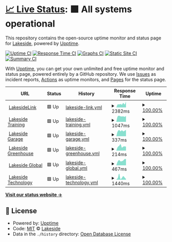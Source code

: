 # [📈 Live Status](https://LakesideNetwork.github.io/website-uptime): <!--live status--> **🟩 All systems operational**

This repository contains the open-source uptime monitor and status page for [Lakeside](https://lakeside.net), powered by [Upptime](https://github.com/upptime/upptime).

[![Uptime CI](https://github.com/LakesideNetwork/website-uptime/workflows/Uptime%20CI/badge.svg)](https://github.com/upptime/upptime/actions?query=workflow%3A%22Uptime+CI%22)
[![Response Time CI](https://github.com/LakesideNetwork/website-uptime/workflows/Response%20Time%20CI/badge.svg)](https://github.com/upptime/upptime/actions?query=workflow%3A%22Response+Time+CI%22)
[![Graphs CI](https://github.com/LakesideNetwork/website-uptime/workflows/Graphs%20CI/badge.svg)](https://github.com/upptime/upptime/actions?query=workflow%3A%22Graphs+CI%22)
[![Static Site CI](https://github.com/LakesideNetwork/website-uptime/workflows/Static%20Site%20CI/badge.svg)](https://github.com/upptime/upptime/actions?query=workflow%3A%22Static+Site+CI%22)
[![Summary CI](https://github.com/LakesideNetwork/website-uptime/workflows/Summary%20CI/badge.svg)](https://github.com/upptime/upptime/actions?query=workflow%3A%22Summary+CI%22)

With [Upptime](https://upptime.js.org), you can get your own unlimited and free uptime monitor and status page, powered entirely by a GitHub repository. We use [Issues](https://github.com/LakesideNetwork/website-uptime/issues) as incident reports, [Actions](https://github.com/LakesideNetwork/website-uptime/actions) as uptime monitors, and [Pages](https://LakesideNetwork.github.io/website-uptime) for the status page.

<!--start: status pages-->
<!-- This summary is generated by Upptime (https://github.com/upptime/upptime) -->
<!-- Do not edit this manually, your changes will be overwritten -->
<!-- prettier-ignore -->
| URL | Status | History | Response Time | Uptime |
| --- | ------ | ------- | ------------- | ------ |
| <img alt="" src="https://favicons.githubusercontent.com/lakesidelink.com" height="13"> [LakesideLink](https://lakesidelink.com) | 🟩 Up | [lakeside-link.yml](https://github.com/LakesideNetwork/website-uptime/commits/HEAD/history/lakeside-link.yml) | <details><summary><img alt="Response time graph" src="./graphs/lakeside-link/response-time-week.png" height="20"> 2382ms</summary><br><a href="https://LakesideNetwork.github.io/website-uptime/history/lakeside-link"><img alt="Response time 2195" src="https://img.shields.io/endpoint?url=https%3A%2F%2Fraw.githubusercontent.com%2FLakesideNetwork%2Fwebsite-uptime%2FHEAD%2Fapi%2Flakeside-link%2Fresponse-time.json"></a><br><a href="https://LakesideNetwork.github.io/website-uptime/history/lakeside-link"><img alt="24-hour response time 3038" src="https://img.shields.io/endpoint?url=https%3A%2F%2Fraw.githubusercontent.com%2FLakesideNetwork%2Fwebsite-uptime%2FHEAD%2Fapi%2Flakeside-link%2Fresponse-time-day.json"></a><br><a href="https://LakesideNetwork.github.io/website-uptime/history/lakeside-link"><img alt="7-day response time 2382" src="https://img.shields.io/endpoint?url=https%3A%2F%2Fraw.githubusercontent.com%2FLakesideNetwork%2Fwebsite-uptime%2FHEAD%2Fapi%2Flakeside-link%2Fresponse-time-week.json"></a><br><a href="https://LakesideNetwork.github.io/website-uptime/history/lakeside-link"><img alt="30-day response time 2153" src="https://img.shields.io/endpoint?url=https%3A%2F%2Fraw.githubusercontent.com%2FLakesideNetwork%2Fwebsite-uptime%2FHEAD%2Fapi%2Flakeside-link%2Fresponse-time-month.json"></a><br><a href="https://LakesideNetwork.github.io/website-uptime/history/lakeside-link"><img alt="1-year response time 2195" src="https://img.shields.io/endpoint?url=https%3A%2F%2Fraw.githubusercontent.com%2FLakesideNetwork%2Fwebsite-uptime%2FHEAD%2Fapi%2Flakeside-link%2Fresponse-time-year.json"></a></details> | <details><summary><a href="https://LakesideNetwork.github.io/website-uptime/history/lakeside-link">100.00%</a></summary><a href="https://LakesideNetwork.github.io/website-uptime/history/lakeside-link"><img alt="All-time uptime 99.88%" src="https://img.shields.io/endpoint?url=https%3A%2F%2Fraw.githubusercontent.com%2FLakesideNetwork%2Fwebsite-uptime%2FHEAD%2Fapi%2Flakeside-link%2Fuptime.json"></a><br><a href="https://LakesideNetwork.github.io/website-uptime/history/lakeside-link"><img alt="24-hour uptime 100.00%" src="https://img.shields.io/endpoint?url=https%3A%2F%2Fraw.githubusercontent.com%2FLakesideNetwork%2Fwebsite-uptime%2FHEAD%2Fapi%2Flakeside-link%2Fuptime-day.json"></a><br><a href="https://LakesideNetwork.github.io/website-uptime/history/lakeside-link"><img alt="7-day uptime 100.00%" src="https://img.shields.io/endpoint?url=https%3A%2F%2Fraw.githubusercontent.com%2FLakesideNetwork%2Fwebsite-uptime%2FHEAD%2Fapi%2Flakeside-link%2Fuptime-week.json"></a><br><a href="https://LakesideNetwork.github.io/website-uptime/history/lakeside-link"><img alt="30-day uptime 99.85%" src="https://img.shields.io/endpoint?url=https%3A%2F%2Fraw.githubusercontent.com%2FLakesideNetwork%2Fwebsite-uptime%2FHEAD%2Fapi%2Flakeside-link%2Fuptime-month.json"></a><br><a href="https://LakesideNetwork.github.io/website-uptime/history/lakeside-link"><img alt="1-year uptime 99.88%" src="https://img.shields.io/endpoint?url=https%3A%2F%2Fraw.githubusercontent.com%2FLakesideNetwork%2Fwebsite-uptime%2FHEAD%2Fapi%2Flakeside-link%2Fuptime-year.json"></a></details>
| <img alt="" src="https://favicons.githubusercontent.com/lakesidetraining.org" height="13"> [Lakeside Training](https://lakesidetraining.org) | 🟩 Up | [lakeside-training.yml](https://github.com/LakesideNetwork/website-uptime/commits/HEAD/history/lakeside-training.yml) | <details><summary><img alt="Response time graph" src="./graphs/lakeside-training/response-time-week.png" height="20"> 1047ms</summary><br><a href="https://LakesideNetwork.github.io/website-uptime/history/lakeside-training"><img alt="Response time 1149" src="https://img.shields.io/endpoint?url=https%3A%2F%2Fraw.githubusercontent.com%2FLakesideNetwork%2Fwebsite-uptime%2FHEAD%2Fapi%2Flakeside-training%2Fresponse-time.json"></a><br><a href="https://LakesideNetwork.github.io/website-uptime/history/lakeside-training"><img alt="24-hour response time 1170" src="https://img.shields.io/endpoint?url=https%3A%2F%2Fraw.githubusercontent.com%2FLakesideNetwork%2Fwebsite-uptime%2FHEAD%2Fapi%2Flakeside-training%2Fresponse-time-day.json"></a><br><a href="https://LakesideNetwork.github.io/website-uptime/history/lakeside-training"><img alt="7-day response time 1047" src="https://img.shields.io/endpoint?url=https%3A%2F%2Fraw.githubusercontent.com%2FLakesideNetwork%2Fwebsite-uptime%2FHEAD%2Fapi%2Flakeside-training%2Fresponse-time-week.json"></a><br><a href="https://LakesideNetwork.github.io/website-uptime/history/lakeside-training"><img alt="30-day response time 1083" src="https://img.shields.io/endpoint?url=https%3A%2F%2Fraw.githubusercontent.com%2FLakesideNetwork%2Fwebsite-uptime%2FHEAD%2Fapi%2Flakeside-training%2Fresponse-time-month.json"></a><br><a href="https://LakesideNetwork.github.io/website-uptime/history/lakeside-training"><img alt="1-year response time 1149" src="https://img.shields.io/endpoint?url=https%3A%2F%2Fraw.githubusercontent.com%2FLakesideNetwork%2Fwebsite-uptime%2FHEAD%2Fapi%2Flakeside-training%2Fresponse-time-year.json"></a></details> | <details><summary><a href="https://LakesideNetwork.github.io/website-uptime/history/lakeside-training">100.00%</a></summary><a href="https://LakesideNetwork.github.io/website-uptime/history/lakeside-training"><img alt="All-time uptime 99.88%" src="https://img.shields.io/endpoint?url=https%3A%2F%2Fraw.githubusercontent.com%2FLakesideNetwork%2Fwebsite-uptime%2FHEAD%2Fapi%2Flakeside-training%2Fuptime.json"></a><br><a href="https://LakesideNetwork.github.io/website-uptime/history/lakeside-training"><img alt="24-hour uptime 100.00%" src="https://img.shields.io/endpoint?url=https%3A%2F%2Fraw.githubusercontent.com%2FLakesideNetwork%2Fwebsite-uptime%2FHEAD%2Fapi%2Flakeside-training%2Fuptime-day.json"></a><br><a href="https://LakesideNetwork.github.io/website-uptime/history/lakeside-training"><img alt="7-day uptime 100.00%" src="https://img.shields.io/endpoint?url=https%3A%2F%2Fraw.githubusercontent.com%2FLakesideNetwork%2Fwebsite-uptime%2FHEAD%2Fapi%2Flakeside-training%2Fuptime-week.json"></a><br><a href="https://LakesideNetwork.github.io/website-uptime/history/lakeside-training"><img alt="30-day uptime 99.85%" src="https://img.shields.io/endpoint?url=https%3A%2F%2Fraw.githubusercontent.com%2FLakesideNetwork%2Fwebsite-uptime%2FHEAD%2Fapi%2Flakeside-training%2Fuptime-month.json"></a><br><a href="https://LakesideNetwork.github.io/website-uptime/history/lakeside-training"><img alt="1-year uptime 99.88%" src="https://img.shields.io/endpoint?url=https%3A%2F%2Fraw.githubusercontent.com%2FLakesideNetwork%2Fwebsite-uptime%2FHEAD%2Fapi%2Flakeside-training%2Fuptime-year.json"></a></details>
| <img alt="" src="https://favicons.githubusercontent.com/lakesidegarage.shop" height="13"> [Lakeside Garage](https://lakesidegarage.shop) | 🟩 Up | [lakeside-garage.yml](https://github.com/LakesideNetwork/website-uptime/commits/HEAD/history/lakeside-garage.yml) | <details><summary><img alt="Response time graph" src="./graphs/lakeside-garage/response-time-week.png" height="20"> 337ms</summary><br><a href="https://LakesideNetwork.github.io/website-uptime/history/lakeside-garage"><img alt="Response time 382" src="https://img.shields.io/endpoint?url=https%3A%2F%2Fraw.githubusercontent.com%2FLakesideNetwork%2Fwebsite-uptime%2FHEAD%2Fapi%2Flakeside-garage%2Fresponse-time.json"></a><br><a href="https://LakesideNetwork.github.io/website-uptime/history/lakeside-garage"><img alt="24-hour response time 281" src="https://img.shields.io/endpoint?url=https%3A%2F%2Fraw.githubusercontent.com%2FLakesideNetwork%2Fwebsite-uptime%2FHEAD%2Fapi%2Flakeside-garage%2Fresponse-time-day.json"></a><br><a href="https://LakesideNetwork.github.io/website-uptime/history/lakeside-garage"><img alt="7-day response time 337" src="https://img.shields.io/endpoint?url=https%3A%2F%2Fraw.githubusercontent.com%2FLakesideNetwork%2Fwebsite-uptime%2FHEAD%2Fapi%2Flakeside-garage%2Fresponse-time-week.json"></a><br><a href="https://LakesideNetwork.github.io/website-uptime/history/lakeside-garage"><img alt="30-day response time 378" src="https://img.shields.io/endpoint?url=https%3A%2F%2Fraw.githubusercontent.com%2FLakesideNetwork%2Fwebsite-uptime%2FHEAD%2Fapi%2Flakeside-garage%2Fresponse-time-month.json"></a><br><a href="https://LakesideNetwork.github.io/website-uptime/history/lakeside-garage"><img alt="1-year response time 382" src="https://img.shields.io/endpoint?url=https%3A%2F%2Fraw.githubusercontent.com%2FLakesideNetwork%2Fwebsite-uptime%2FHEAD%2Fapi%2Flakeside-garage%2Fresponse-time-year.json"></a></details> | <details><summary><a href="https://LakesideNetwork.github.io/website-uptime/history/lakeside-garage">100.00%</a></summary><a href="https://LakesideNetwork.github.io/website-uptime/history/lakeside-garage"><img alt="All-time uptime 99.89%" src="https://img.shields.io/endpoint?url=https%3A%2F%2Fraw.githubusercontent.com%2FLakesideNetwork%2Fwebsite-uptime%2FHEAD%2Fapi%2Flakeside-garage%2Fuptime.json"></a><br><a href="https://LakesideNetwork.github.io/website-uptime/history/lakeside-garage"><img alt="24-hour uptime 100.00%" src="https://img.shields.io/endpoint?url=https%3A%2F%2Fraw.githubusercontent.com%2FLakesideNetwork%2Fwebsite-uptime%2FHEAD%2Fapi%2Flakeside-garage%2Fuptime-day.json"></a><br><a href="https://LakesideNetwork.github.io/website-uptime/history/lakeside-garage"><img alt="7-day uptime 100.00%" src="https://img.shields.io/endpoint?url=https%3A%2F%2Fraw.githubusercontent.com%2FLakesideNetwork%2Fwebsite-uptime%2FHEAD%2Fapi%2Flakeside-garage%2Fuptime-week.json"></a><br><a href="https://LakesideNetwork.github.io/website-uptime/history/lakeside-garage"><img alt="30-day uptime 99.85%" src="https://img.shields.io/endpoint?url=https%3A%2F%2Fraw.githubusercontent.com%2FLakesideNetwork%2Fwebsite-uptime%2FHEAD%2Fapi%2Flakeside-garage%2Fuptime-month.json"></a><br><a href="https://LakesideNetwork.github.io/website-uptime/history/lakeside-garage"><img alt="1-year uptime 99.89%" src="https://img.shields.io/endpoint?url=https%3A%2F%2Fraw.githubusercontent.com%2FLakesideNetwork%2Fwebsite-uptime%2FHEAD%2Fapi%2Flakeside-garage%2Fuptime-year.json"></a></details>
| <img alt="" src="https://favicons.githubusercontent.com/lakesidegreenhouse.org" height="13"> [Lakeside Greenhouse](https://lakesidegreenhouse.org) | 🟩 Up | [lakeside-greenhouse.yml](https://github.com/LakesideNetwork/website-uptime/commits/HEAD/history/lakeside-greenhouse.yml) | <details><summary><img alt="Response time graph" src="./graphs/lakeside-greenhouse/response-time-week.png" height="20"> 214ms</summary><br><a href="https://LakesideNetwork.github.io/website-uptime/history/lakeside-greenhouse"><img alt="Response time 269" src="https://img.shields.io/endpoint?url=https%3A%2F%2Fraw.githubusercontent.com%2FLakesideNetwork%2Fwebsite-uptime%2FHEAD%2Fapi%2Flakeside-greenhouse%2Fresponse-time.json"></a><br><a href="https://LakesideNetwork.github.io/website-uptime/history/lakeside-greenhouse"><img alt="24-hour response time 289" src="https://img.shields.io/endpoint?url=https%3A%2F%2Fraw.githubusercontent.com%2FLakesideNetwork%2Fwebsite-uptime%2FHEAD%2Fapi%2Flakeside-greenhouse%2Fresponse-time-day.json"></a><br><a href="https://LakesideNetwork.github.io/website-uptime/history/lakeside-greenhouse"><img alt="7-day response time 214" src="https://img.shields.io/endpoint?url=https%3A%2F%2Fraw.githubusercontent.com%2FLakesideNetwork%2Fwebsite-uptime%2FHEAD%2Fapi%2Flakeside-greenhouse%2Fresponse-time-week.json"></a><br><a href="https://LakesideNetwork.github.io/website-uptime/history/lakeside-greenhouse"><img alt="30-day response time 239" src="https://img.shields.io/endpoint?url=https%3A%2F%2Fraw.githubusercontent.com%2FLakesideNetwork%2Fwebsite-uptime%2FHEAD%2Fapi%2Flakeside-greenhouse%2Fresponse-time-month.json"></a><br><a href="https://LakesideNetwork.github.io/website-uptime/history/lakeside-greenhouse"><img alt="1-year response time 269" src="https://img.shields.io/endpoint?url=https%3A%2F%2Fraw.githubusercontent.com%2FLakesideNetwork%2Fwebsite-uptime%2FHEAD%2Fapi%2Flakeside-greenhouse%2Fresponse-time-year.json"></a></details> | <details><summary><a href="https://LakesideNetwork.github.io/website-uptime/history/lakeside-greenhouse">100.00%</a></summary><a href="https://LakesideNetwork.github.io/website-uptime/history/lakeside-greenhouse"><img alt="All-time uptime 100.00%" src="https://img.shields.io/endpoint?url=https%3A%2F%2Fraw.githubusercontent.com%2FLakesideNetwork%2Fwebsite-uptime%2FHEAD%2Fapi%2Flakeside-greenhouse%2Fuptime.json"></a><br><a href="https://LakesideNetwork.github.io/website-uptime/history/lakeside-greenhouse"><img alt="24-hour uptime 100.00%" src="https://img.shields.io/endpoint?url=https%3A%2F%2Fraw.githubusercontent.com%2FLakesideNetwork%2Fwebsite-uptime%2FHEAD%2Fapi%2Flakeside-greenhouse%2Fuptime-day.json"></a><br><a href="https://LakesideNetwork.github.io/website-uptime/history/lakeside-greenhouse"><img alt="7-day uptime 100.00%" src="https://img.shields.io/endpoint?url=https%3A%2F%2Fraw.githubusercontent.com%2FLakesideNetwork%2Fwebsite-uptime%2FHEAD%2Fapi%2Flakeside-greenhouse%2Fuptime-week.json"></a><br><a href="https://LakesideNetwork.github.io/website-uptime/history/lakeside-greenhouse"><img alt="30-day uptime 100.00%" src="https://img.shields.io/endpoint?url=https%3A%2F%2Fraw.githubusercontent.com%2FLakesideNetwork%2Fwebsite-uptime%2FHEAD%2Fapi%2Flakeside-greenhouse%2Fuptime-month.json"></a><br><a href="https://LakesideNetwork.github.io/website-uptime/history/lakeside-greenhouse"><img alt="1-year uptime 100.00%" src="https://img.shields.io/endpoint?url=https%3A%2F%2Fraw.githubusercontent.com%2FLakesideNetwork%2Fwebsite-uptime%2FHEAD%2Fapi%2Flakeside-greenhouse%2Fuptime-year.json"></a></details>
| <img alt="" src="https://favicons.githubusercontent.com/lakesideglobal.org" height="13"> [Lakeside Global](https://lakesideglobal.org) | 🟩 Up | [lakeside-global.yml](https://github.com/LakesideNetwork/website-uptime/commits/HEAD/history/lakeside-global.yml) | <details><summary><img alt="Response time graph" src="./graphs/lakeside-global/response-time-week.png" height="20"> 467ms</summary><br><a href="https://LakesideNetwork.github.io/website-uptime/history/lakeside-global"><img alt="Response time 1174" src="https://img.shields.io/endpoint?url=https%3A%2F%2Fraw.githubusercontent.com%2FLakesideNetwork%2Fwebsite-uptime%2FHEAD%2Fapi%2Flakeside-global%2Fresponse-time.json"></a><br><a href="https://LakesideNetwork.github.io/website-uptime/history/lakeside-global"><img alt="24-hour response time 425" src="https://img.shields.io/endpoint?url=https%3A%2F%2Fraw.githubusercontent.com%2FLakesideNetwork%2Fwebsite-uptime%2FHEAD%2Fapi%2Flakeside-global%2Fresponse-time-day.json"></a><br><a href="https://LakesideNetwork.github.io/website-uptime/history/lakeside-global"><img alt="7-day response time 467" src="https://img.shields.io/endpoint?url=https%3A%2F%2Fraw.githubusercontent.com%2FLakesideNetwork%2Fwebsite-uptime%2FHEAD%2Fapi%2Flakeside-global%2Fresponse-time-week.json"></a><br><a href="https://LakesideNetwork.github.io/website-uptime/history/lakeside-global"><img alt="30-day response time 1193" src="https://img.shields.io/endpoint?url=https%3A%2F%2Fraw.githubusercontent.com%2FLakesideNetwork%2Fwebsite-uptime%2FHEAD%2Fapi%2Flakeside-global%2Fresponse-time-month.json"></a><br><a href="https://LakesideNetwork.github.io/website-uptime/history/lakeside-global"><img alt="1-year response time 1174" src="https://img.shields.io/endpoint?url=https%3A%2F%2Fraw.githubusercontent.com%2FLakesideNetwork%2Fwebsite-uptime%2FHEAD%2Fapi%2Flakeside-global%2Fresponse-time-year.json"></a></details> | <details><summary><a href="https://LakesideNetwork.github.io/website-uptime/history/lakeside-global">100.00%</a></summary><a href="https://LakesideNetwork.github.io/website-uptime/history/lakeside-global"><img alt="All-time uptime 99.89%" src="https://img.shields.io/endpoint?url=https%3A%2F%2Fraw.githubusercontent.com%2FLakesideNetwork%2Fwebsite-uptime%2FHEAD%2Fapi%2Flakeside-global%2Fuptime.json"></a><br><a href="https://LakesideNetwork.github.io/website-uptime/history/lakeside-global"><img alt="24-hour uptime 100.00%" src="https://img.shields.io/endpoint?url=https%3A%2F%2Fraw.githubusercontent.com%2FLakesideNetwork%2Fwebsite-uptime%2FHEAD%2Fapi%2Flakeside-global%2Fuptime-day.json"></a><br><a href="https://LakesideNetwork.github.io/website-uptime/history/lakeside-global"><img alt="7-day uptime 100.00%" src="https://img.shields.io/endpoint?url=https%3A%2F%2Fraw.githubusercontent.com%2FLakesideNetwork%2Fwebsite-uptime%2FHEAD%2Fapi%2Flakeside-global%2Fuptime-week.json"></a><br><a href="https://LakesideNetwork.github.io/website-uptime/history/lakeside-global"><img alt="30-day uptime 99.86%" src="https://img.shields.io/endpoint?url=https%3A%2F%2Fraw.githubusercontent.com%2FLakesideNetwork%2Fwebsite-uptime%2FHEAD%2Fapi%2Flakeside-global%2Fuptime-month.json"></a><br><a href="https://LakesideNetwork.github.io/website-uptime/history/lakeside-global"><img alt="1-year uptime 99.89%" src="https://img.shields.io/endpoint?url=https%3A%2F%2Fraw.githubusercontent.com%2FLakesideNetwork%2Fwebsite-uptime%2FHEAD%2Fapi%2Flakeside-global%2Fuptime-year.json"></a></details>
| <img alt="" src="https://favicons.githubusercontent.com/lakesidetechnology.org" height="13"> [Lakeside Technology](https://lakesidetechnology.org) | 🟩 Up | [lakeside-technology.yml](https://github.com/LakesideNetwork/website-uptime/commits/HEAD/history/lakeside-technology.yml) | <details><summary><img alt="Response time graph" src="./graphs/lakeside-technology/response-time-week.png" height="20"> 1440ms</summary><br><a href="https://LakesideNetwork.github.io/website-uptime/history/lakeside-technology"><img alt="Response time 1134" src="https://img.shields.io/endpoint?url=https%3A%2F%2Fraw.githubusercontent.com%2FLakesideNetwork%2Fwebsite-uptime%2FHEAD%2Fapi%2Flakeside-technology%2Fresponse-time.json"></a><br><a href="https://LakesideNetwork.github.io/website-uptime/history/lakeside-technology"><img alt="24-hour response time 1140" src="https://img.shields.io/endpoint?url=https%3A%2F%2Fraw.githubusercontent.com%2FLakesideNetwork%2Fwebsite-uptime%2FHEAD%2Fapi%2Flakeside-technology%2Fresponse-time-day.json"></a><br><a href="https://LakesideNetwork.github.io/website-uptime/history/lakeside-technology"><img alt="7-day response time 1440" src="https://img.shields.io/endpoint?url=https%3A%2F%2Fraw.githubusercontent.com%2FLakesideNetwork%2Fwebsite-uptime%2FHEAD%2Fapi%2Flakeside-technology%2Fresponse-time-week.json"></a><br><a href="https://LakesideNetwork.github.io/website-uptime/history/lakeside-technology"><img alt="30-day response time 1148" src="https://img.shields.io/endpoint?url=https%3A%2F%2Fraw.githubusercontent.com%2FLakesideNetwork%2Fwebsite-uptime%2FHEAD%2Fapi%2Flakeside-technology%2Fresponse-time-month.json"></a><br><a href="https://LakesideNetwork.github.io/website-uptime/history/lakeside-technology"><img alt="1-year response time 1134" src="https://img.shields.io/endpoint?url=https%3A%2F%2Fraw.githubusercontent.com%2FLakesideNetwork%2Fwebsite-uptime%2FHEAD%2Fapi%2Flakeside-technology%2Fresponse-time-year.json"></a></details> | <details><summary><a href="https://LakesideNetwork.github.io/website-uptime/history/lakeside-technology">100.00%</a></summary><a href="https://LakesideNetwork.github.io/website-uptime/history/lakeside-technology"><img alt="All-time uptime 99.89%" src="https://img.shields.io/endpoint?url=https%3A%2F%2Fraw.githubusercontent.com%2FLakesideNetwork%2Fwebsite-uptime%2FHEAD%2Fapi%2Flakeside-technology%2Fuptime.json"></a><br><a href="https://LakesideNetwork.github.io/website-uptime/history/lakeside-technology"><img alt="24-hour uptime 100.00%" src="https://img.shields.io/endpoint?url=https%3A%2F%2Fraw.githubusercontent.com%2FLakesideNetwork%2Fwebsite-uptime%2FHEAD%2Fapi%2Flakeside-technology%2Fuptime-day.json"></a><br><a href="https://LakesideNetwork.github.io/website-uptime/history/lakeside-technology"><img alt="7-day uptime 100.00%" src="https://img.shields.io/endpoint?url=https%3A%2F%2Fraw.githubusercontent.com%2FLakesideNetwork%2Fwebsite-uptime%2FHEAD%2Fapi%2Flakeside-technology%2Fuptime-week.json"></a><br><a href="https://LakesideNetwork.github.io/website-uptime/history/lakeside-technology"><img alt="30-day uptime 99.86%" src="https://img.shields.io/endpoint?url=https%3A%2F%2Fraw.githubusercontent.com%2FLakesideNetwork%2Fwebsite-uptime%2FHEAD%2Fapi%2Flakeside-technology%2Fuptime-month.json"></a><br><a href="https://LakesideNetwork.github.io/website-uptime/history/lakeside-technology"><img alt="1-year uptime 99.89%" src="https://img.shields.io/endpoint?url=https%3A%2F%2Fraw.githubusercontent.com%2FLakesideNetwork%2Fwebsite-uptime%2FHEAD%2Fapi%2Flakeside-technology%2Fuptime-year.json"></a></details>

<!--end: status pages-->

[**Visit our status website →**](https://LakesideNetwork.github.io/website-uptime)

## 📄 License

- Powered by: [Upptime](https://github.com/upptime/upptime)
- Code: [MIT](./LICENSE) © [Lakeside](https://lakeside.net)
- Data in the `./history` directory: [Open Database License](https://opendatacommons.org/licenses/odbl/1-0/)
